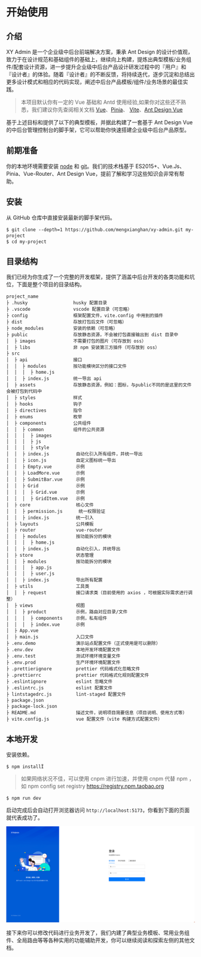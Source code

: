 # 开始使用


## 介绍

XY Admin 是一个企业级中后台前端解决方案，秉承 Ant Design 的设计价值观，致力于在设计规范和基础组件的基础上，继续向上构建，提炼出典型模板/业务组件/配套设计资源，进一步提升企业级中后台产品设计研发过程中的『用户』和『设计者』的体验。随着『设计者』的不断反馈，将持续迭代，逐步沉淀和总结出更多设计模式和相应的代码实现，阐述中后台产品模板/组件/业务场景的最佳实践。

> 本项目默认你有一定的 Vue 基础和 Antd 使用经验,如果你对这些还不熟悉，我们建议你先查阅相关文档 [Vue](https://vuejs.org/)、[Pinia](https://pinia.vuejs.org/)、 [Vite](https://vitejs.dev/)、[Ant Design Vue](https://antdv.com/components/overview)

基于上述目标和提供了以下的典型模板，并据此构建了一套基于 Ant Design Vue 的中后台管理控制台的脚手架，它可以帮助你快速搭建企业级中后台产品原型。


## 前期准备

你的本地环境需要安装 [node](http://nodejs.org/) 和 [git](https://git-scm.com/)。我们的技术栈基于 ES2015+、Vue.Js、Pinia、Vue-Router、Ant Design Vue，提前了解和学习这些知识会非常有帮助。


## 安装

从 GitHub 仓库中直接安装最新的脚手架代码。

```shell
$ git clone --depth=1 https://github.com/mengxianghan/xy-admin.git my-project
$ cd my-project
```

## 目录结构

我们已经为你生成了一个完整的开发框架，提供了涵盖中后台开发的各类功能和坑位，下面是整个项目的目录结构。

```
project_name
├ .husky                 husky 配置目录
├ .vscode                vscode 配置目录（可忽略）
├ config                 框架配置文件，vite.config 中用到的插件
├ dist                   存放打包后文件（可忽略）
├ node_modules           安装的依赖（可忽略）
├ public                 存放静态资源，不会被打包直接输出到 dist 目录中
│  ├ images              不需要打包的图片（可存放到 oss）
│  ├ libs                非 npm 安装第三方插件（可存放到 oss）
├ src
│  ├ api                 接口
│  │  ├ modules          按功能模块区分的接口文件
│  │  │  ├ home.js
│  │  ├ index.js         统一导出 api
│  ├ assets              存放静态资源，例如：图标，与public不同的是这里的文件会被打包到代码中
│  ├ styles              样式
│  ├ hooks               钩子
│  ├ directives          指令
│  ├ enums               枚举
│  ├ components          公共组件
│  │  ├ common           组件的公共资源
│  │  │  ├ images 
│  │  │  ├ js 
│  │  │  ├ style 
│  │  ├ index.js          自动化引入所有组件，并统一导出
│  │  ├ icon.js           自定义图标统一导出
│  │  ├ Empty.vue         示例
│  │  ├ LoadMore.vue      示例
│  │  ├ SubmitBar.vue     示例
│  │  ├ Grid              示例
│  │  │  ├ Grid.vue       示例
│  │  │  ├ GridItem.vue   示例
│  ├ core                 核心文件
│  │  ├ permission.js      统一权限验证
│  │  ├ index.js          统一引入
│  ├ layouts              公共模板
│  ├ router               vue-router
│  │  ├ modules           按功能拆分的模块
│  │  │  ├ home.js
│  │  ├ index.js          自动化引入，并统导出
│  ├ store                状态管理
│  │  ├ modules           按功能拆分的模块
│  │  │  ├ app.js
│  │  │  ├ user.js
│  │  ├ index.js          导出所有配置
│  ├ utils                工具类
│  │  ├ request           接口请求类（目前使用的 axios ，可根据实际需求进行调整）
│  ├ views                视图
│  │  ├ product           示例，路由对应目录/文件
│  │  │  ├ components     示例，私有组件
│  │  │  ├ index.vue      示例
│  ├ App.vue 
│  ├ main.js              入口文件
├ .env.demo               演示站点配置文件（正式使用是可以删除） 
├ .env.dev                本地开发环境配置文件
├ .env.test               测试环境环境变量文件 
├ .env.prod               生产环境环境配置文件
├ .prettierignore         prettier 代码格式化忽略文件
├ .prettierrc             prettier 代码格式化规则配置文件
├ .eslintignore           eslint 忽略文件
├ .eslintrc.js            eslint 配置文件
├ lintstagedrc.js         lint-staged 配置文件
├ package.json
├ package-lock.json
├ README.md               描述文件，说明项目简要信息（项目说明、使用方式等） 
├ vite.config.js          vue 配置文件（vite 构建方式配置文件）
```


## 本地开发

安装依赖。

```shell
$ npm installÏ
```

> 如果网络状况不佳，可以使用 cnpm 进行加速，并使用 cnpm 代替 npm ，如 npm config set registry https://registry.npm.taobao.org

```shell
$ npm run dev
```

启动完成后会自动打开浏览器访问 `http://localhost:5173`，你看到下面的页面就代表成功了。

![login](./../assets/login.png)

接下来你可以修改代码进行业务开发了，我们内建了典型业务模板、常用业务组件、全局路由等等各种实用的功能辅助开发，你可以继续阅读和探索左侧的其他文档。